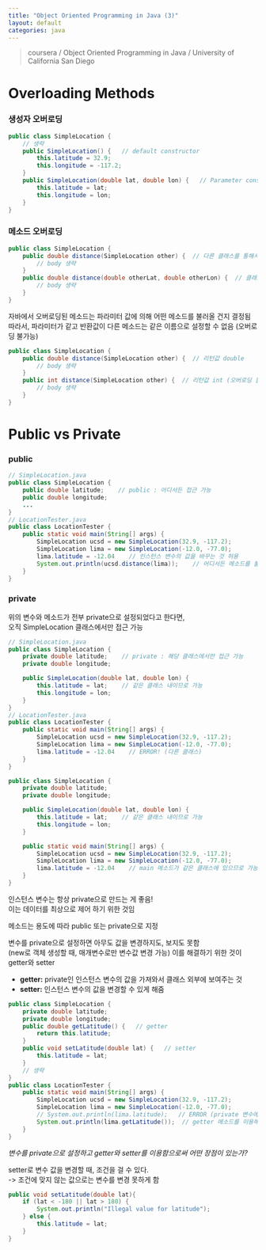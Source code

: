 ```yaml
---
title: "Object Oriented Programming in Java (3)"
layout: default
categories: java
---  
```

> coursera / Object Oriented Programming in Java / University of California San Diego  


# Overloading Methods

### 생성자 오버로딩

```java
public class SimpleLocation {
    // 생략
    public SimpleLocation() {   // default constructor
        this.latitude = 32.9;
        this.longitude = -117.2;
    }
    public SimpleLocation(double lat, double lon) {   // Parameter constructor
        this.latitude = lat;
        this.longitude = lon;
    }
}
```

### 메소드 오버로딩

```java
public class SimpleLocation {
    public double distance(SimpleLocation other) {  // 다른 클래스를 통해서 변수를 받아옴
        // body 생략
    }
    public double distance(double otherLat, double otherLon) {  // 클래스를 통하지 않고 변수를 받아옴
        // body 생략
    }
}
```

자바에서 오버로딩된 메소드는 파라미터 값에 의해 어떤 메소드를 불러올 건지 결정됨  
따라서, 파라미터가 같고 반환값이 다른 메소드는 같은 이름으로 설정할 수 없음 (오버로딩 불가능)

```java
public class SimpleLocation {
    public double distance(SimpleLocation other) {  // 리턴값 double
        // body 생략
    }
    public int distance(SimpleLocation other) {  // 리턴값 int (오버로딩 불가능!)
        // body 생략
    }
}
```

# Public vs Private

### public

```java
// SimpleLocation.java
public class SimpleLocation {
    public double latitude;    // public : 어디서든 접근 가능
    public double longitude;
    ...
}
// LocationTester.java
public class LocationTester {
    public static void main(String[] args) {
        SimpleLocation ucsd = new SimpleLocation(32.9, -117.2);
        SimpleLocation lima = new SimpleLocation(-12.0, -77.0);
        lima.latitude = -12.04    // 인스턴스 변수의 값을 바꾸는 것 허용
        System.out.println(ucsd.distance(lima));    // 어디서든 메소드를 불러올 수 있음
    }
}
```

### private

위의 변수와 메소드가 전부 private으로 설정되었다고 한다면,  
오직 SimpleLocation 클래스에서만 접근 가능

```java
// SimpleLocation.java
public class SimpleLocation {
    private double latitude;    // private : 해당 클래스에서만 접근 가능
    private double longitude;

    public SimpleLocation(double lat, double lon) {
        this.latitude = lat;    // 같은 클래스 내이므로 가능
        this.longitude = lon;
    }
}
// LocationTester.java
public class LocationTester {
    public static void main(String[] args) {
        SimpleLocation ucsd = new SimpleLocation(32.9, -117.2);
        SimpleLocation lima = new SimpleLocation(-12.0, -77.0);
        lima.latitude = -12.04    // ERROR! (다른 클래스)
    }
}
```

```java
public class SimpleLocation {
    private double latitude;
    private double longitude;

    public SimpleLocation(double lat, double lon) {
        this.latitude = lat;    // 같은 클래스 내이므로 가능
        this.longitude = lon;
    }

    public static void main(String[] args) {
        SimpleLocation ucsd = new SimpleLocation(32.9, -117.2);
        SimpleLocation lima = new SimpleLocation(-12.0, -77.0);
        lima.latitude = -12.04    // main 메소드가 같은 클래스에 있으므로 가능!
    }
}
```

인스턴스 변수는 항상 private으로 만드는 게 좋음!  
이는 데이터를 최상으로 제어 하기 위한 것임

메소드는 용도에 따라 public 또는 private으로 지정  

변수를 private으로 설정하면 아무도 값을 변경하지도, 보지도 못함  
(new로 객체 생성할 때, 매개변수로만 변수값 변경 가능)
이를 해결하기 위한 것이 getter와 setter  

* **getter:**
  private인 인스턴스 변수의 값을 가져와서 클래스 외부에 보여주는 것  
* **setter:**
  인스턴스 변수의 값을 변경할 수 있게 해줌

```java
public class SimpleLocation {
    private double latitude;
    private double longitude;
    public double getLatitude() {   // getter
        return this.latitude;
    }
    public void setLatitude(double lat) {   // setter
        this.latitude = lat;
    }
    // 생략
}
public class LocationTester {
    public static void main(String[] args) {
        SimpleLocation ucsd = new SimpleLocation(32.9, -117.2);
        SimpleLocation lima = new SimpleLocation(-12.0, -77.0);
        // System.out.println(lima.latitude);   // ERROR (private 변수에 직접 접근X)
        System.out.println(lima.getLatitude());  // getter 메소드를 이용해서 접근O
    }
}
```

*변수를 private으로 설정하고 getter와 setter를 이용함으로써 어떤 장점이 있는가?*

setter로 변수 값을 변경할 때, 조건을 걸 수 있다.  
-> 조건에 맞지 않는 값으로는 변수를 변경 못하게 함
```java
public void setLatitude(double lat){
    if (lat < -180 || lat > 180) {
        System.out.println("Illegal value for latitude");
    } else {
        this.latitude = lat;
    }
}
```
